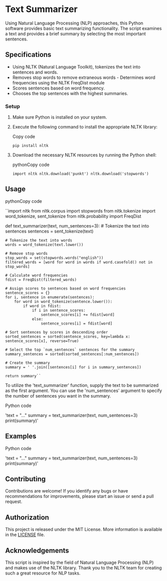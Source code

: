 
# Text Summarizer

Using Natural Language Processing (NLP) approaches, this Python software provides basic text summarizing functionality. The script examines a text and provides a brief summary by selecting the most important sentences.

## Specifications

- Using NLTK (Natural Language Toolkit), tokenizes the text into sentences and words.
- Removes stop words to remove extraneous words - Determines word frequencies using the NLTK FreqDist module
- Scores sentences based on word frequency.
- Chooses the top sentences with the highest summaries.

### Setup

1. Make sure Python is installed on your system.
2. Execute the following command to install the appropriate NLTK library:
   
    Copy code
    
    `pip install nltk` 
    
3.  Download the necessary NLTK resources by running the Python shell:
    
    pythonCopy code
    
    `import nltk
    nltk.download('punkt')
    nltk.download('stopwords')` 
    

## Usage

pythonCopy code

``import nltk
from nltk.corpus import stopwords
from nltk.tokenize import word_tokenize, sent_tokenize
from nltk.probability import FreqDist

def text_summarizer(text, num_sentences=3):
    # Tokenize the text into sentences
    sentences = sent_tokenize(text)

    # Tokenize the text into words
    words = word_tokenize(text.lower())

    # Remove stop words
    stop_words = set(stopwords.words("english"))
    filtered_words = [word for word in words if word.casefold() not in stop_words]

    # Calculate word frequencies
    fdist = FreqDist(filtered_words)

    # Assign scores to sentences based on word frequencies
    sentence_scores = {}
    for i, sentence in enumerate(sentences):
        for word in word_tokenize(sentence.lower()):
            if word in fdist:
                if i in sentence_scores:
                    sentence_scores[i] += fdist[word]
                else:
                    sentence_scores[i] = fdist[word]

    # Sort sentences by scores in descending order
    sorted_sentences = sorted(sentence_scores, key=lambda x: sentence_scores[x], reverse=True)

    # Select the top `num_sentences` sentences for the summary
    summary_sentences = sorted(sorted_sentences[:num_sentences])

    # Create the summary
    summary = ' '.join([sentences[i] for i in summary_sentences])

    return summary`` 


To utilize the 'text_summarizer' function, supply the text to be summarized as the first argument. You can use the 'num_sentences' argument to specify the number of sentences you want in the summary.

Python code

'text = "..." summary = text_summarizer(text, num_sentences=3) print(summary)' 

## Examples

Python code

'text = "..." summary = text_summarizer(text, num_sentences=3) print(summary)' 

## Contributing

Contributions are welcome! If you identify any bugs or have recommendations for improvements, please start an issue or send a pull request.

## Authorization

This project is released under the MIT License. More information is available in the [LICENSE](https://chat.openai.com/LICENSE) file.

## Acknowledgements

This script is inspired by the field of Natural Language Processing (NLP) and makes use of the NLTK library. Thank you to the NLTK team for creating such a great resource for NLP tasks.